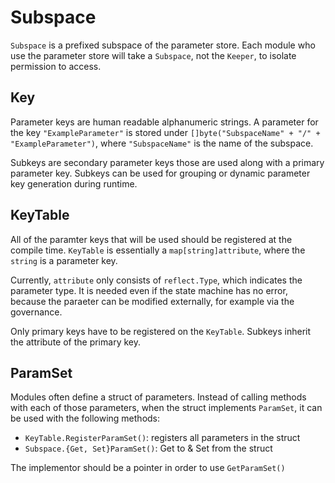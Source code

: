 <!--
order: 2
-->

# Subspace

`Subspace` is a prefixed subspace of the parameter store. Each module who use the 
parameter store will take a `Subspace`, not the `Keeper`, to isolate permission to access. 

## Key

Parameter keys are human readable alphanumeric strings. A parameter for the key 
`"ExampleParameter"` is stored under `[]byte("SubspaceName" + "/" + "ExampleParameter")`, 
	where `"SubspaceName"` is the name of the subspace.

Subkeys are secondary parameter keys those are used along with a primary parameter key.
Subkeys can be used for grouping or dynamic parameter key generation during runtime.

## KeyTable

All of the paramter keys that will be used should be registered at the compile 
time. `KeyTable` is essentially a `map[string]attribute`, where the `string` is a parameter key.

Currently, `attribute` only consists of `reflect.Type`, which indicates the parameter 
type. It is needed even if the state machine has no error, because the paraeter 
can be modified externally, for example via the governance.

Only primary keys have to be registered on the `KeyTable`. Subkeys inherit the 
attribute of the primary key.

## ParamSet

Modules often define a struct of parameters. Instead of calling methods with 
each of those parameters, when the struct implements `ParamSet`, it can be used 
with the following methods:

* `KeyTable.RegisterParamSet()`: registers all parameters in the struct
* `Subspace.{Get, Set}ParamSet()`: Get to & Set from the struct

The implementor should be a pointer in order to use `GetParamSet()`
